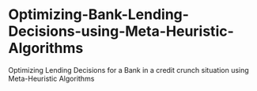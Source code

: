 # Optimizing-Bank-Lending-Decisions-using-Meta-Heuristic-Algorithms
Optimizing Lending Decisions for a Bank in a credit crunch situation using Meta-Heuristic Algorithms
